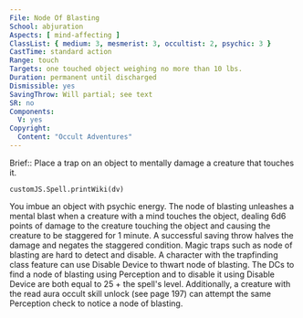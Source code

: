 ```yaml
---
File: Node Of Blasting
School: abjuration
Aspects: [ mind-affecting ]
ClassList: { medium: 3, mesmerist: 3, occultist: 2, psychic: 3 }
CastTime: standard action
Range: touch
Targets: one touched object weighing no more than 10 lbs.
Duration: permanent until discharged
Dismissible: yes
SavingThrow: Will partial; see text
SR: no
Components:
  V: yes
Copyright:
  Content: "Occult Adventures"
---
```

Brief:: Place a trap on an object to mentally damage a creature that touches it.

```dataviewjs
customJS.Spell.printWiki(dv)
```

You imbue an object with psychic energy. The node of blasting unleashes a mental blast when a creature with a mind touches the object, dealing 6d6 points of damage to the creature touching the object and causing the creature to be staggered for 1 minute. A successful saving throw halves the damage and negates the staggered condition.  Magic traps such as node of blasting are hard to detect and disable. A character with the trapfinding class feature can use Disable Device to thwart node of blasting. The DCs to find a node of blasting using Perception and to disable it using Disable  Device are both equal to 25 + the spell's level. Additionally, a creature with the read aura occult skill unlock (see page 197) can attempt the same Perception check to notice a node of blasting.
